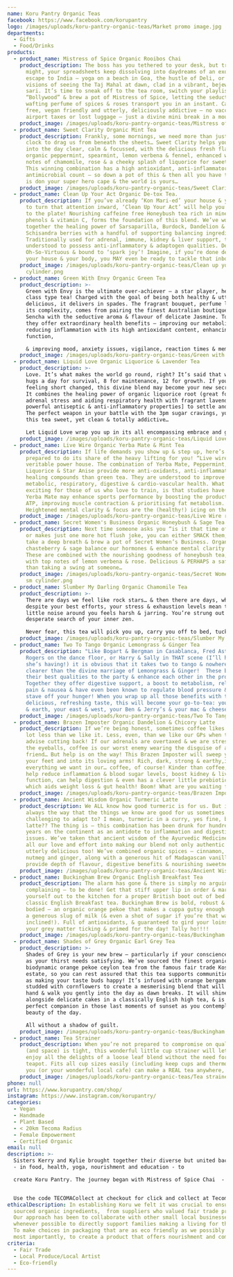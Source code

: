 ```yaml
---
name: Koru Pantry Organic Teas
facebook: https://www.facebook.com/korupantry
logo: /images/uploads/koru-pantry-organic-teas/Market promo image.jpg
departments:
  - Gifts
  - Food/Drinks
products:
  - product_name: Mistress of Spice Organic Rooibos Chai
    product_description: The boss has you tethered to your desk, but try as you
      might, your spreadsheets keep dissolving into daydreams of an exotic
      escape to India – yoga on a beach in Goa, the hustle of Deli, or romantic
      visions of seeing the Taj Mahal at dawn, clad in a vibrant, bejewelled
      sari. It’s time to sneak off to the tea room, switch your playlist to
      “Bollywood” & brew a pot of Mistress of Spice, letting the seductive
      wafting perfume of spices & roses transport you in an instant. Caffeine
      free, vegan friendly and utterly, deliciously addictive – no vaccines,
      airport taxes or lost luggage – just a divine mini break in a mouthful.
    product_image: /images/uploads/koru-pantry-organic-teas/Mistress of Spice sm cylinder.png
  - product_name: Sweet Clarity Organic Mint Tea
    product_description: Frankly, some mornings, we need more than just an alarm
      clock to drag us from beneath the sheets… Sweet Clarity helps you step
      into the day clear, calm & focussed, with the delicious fresh flavours of
      organic peppermint, spearmint, lemon verbena & fennel, enhanced with top
      notes of chamomile, rose & a cheeky splash of liquorice for sweetness.
      This winning combination has a high antioxidant, anti-inflammatory &
      antimicrobial count – so down a pot of this & then all you have to do then
      is don your super hero cape & the world is yours…
    product_image: /images/uploads/koru-pantry-organic-teas/Sweet Clarity retail pack.png
  - product_name: Clean Up Your Act Organic De-tox Tea.
    product_description: If you’ve already ‘Kon Mari-ed’ your house & you’re ready
      to turn that attention inward, ‘Clean Up Your Act’ will help you step up
      to the plate! Nourishing caffeine free Honeybush tea rich in minerals,
      phenols & vitamin C, forms the foundation of this blend. We’ve woven
      together the healing power of Sarsaparilla, Burdock, Dandelion &
      Schisandra berries with a handful of supporting balancing ingredients.
      Traditionally used for adrenal, immune, kidney & liver support, they are
      understood to possess anti-inflammatory & adaptogen qualities. Delicious,
      Oh-So-Virtuous & bound to ‘spark joy’! Imagine, if you’re done detoxing
      your house & your body, you MAY even be ready to tackle that inbox…
    product_image: /images/uploads/koru-pantry-organic-teas/Clean up your act small
      cylinder.png
  - product_name: Green With Envy Organic Green Tea
    product_description: >-
      Green with Envy is the ultimate over-achiever – a star player, head of the
      class type tea! Charged with the goal of being both healthy & utterly
      delicious, it delivers in spades. The fragrant bouquet, perfume like in
      its complexity, comes from pairing the finest Australian boutique Japanese
      Sencha with the seductive aroma & flavour of delicate Jasmine. Together,
      they offer extraordinary health benefits – improving our metabolic rate,
      reducing inflammation with its high antioxidant content, enhancing brain
      function,

      & improving mood, anxiety issues, vigilance, reaction times & memory.
    product_image: /images/uploads/koru-pantry-organic-teas/Green with Envy retail pack.png
  - product_name: Liquid Love Organic Liquorice & Lavender Tea
    product_description: >-
      Love. It’s what makes the world go round, right? It’s said that we need 4
      hugs a day for survival, 8 for maintenance, 12 for growth. If you’re
      feeling short changed, this divine blend may become your new secret lover…
      It combines the healing power of organic liquorice root (great for calming
      adrenal stress and aiding respiratory health with fragrant lavender [& its
      powerful antiseptic & anti-inflammatory properties] to settle and soothe.
      The perfect weapon in your battle with the 3pm sugar cravings, you’ll find
      this tea sweet, yet clean & totally addictive…

      Let Liquid Love wrap you up in its all encompassing embrace and get a little closer to your hug quota!
    product_image: /images/uploads/koru-pantry-organic-teas/Liquid Love sm cylinder.png
  - product_name: Live Wire Organic Yerba Mate & Mint Tea
    product_description: If life demands you show up & step up, here’s a tea
      prepared to do its share of the heavy lifting for you! “Live wire” is a
      veritable power house. The combination of Yerba Mate, Peppermint,
      Liquorice & Star Anise provide more anti-oxidants, anti-inflammatory  &
      healing compounds than green tea. They are understood to improve immune,
      metabolic, respiratory, digestive & cardio-vascular health. What’s really
      exciting for those of us who love to train, is that studies have shown
      Yerba Mate may enhance sports performance by boosting the production of
      ATP, improving muscle contraction & prioritising fat metabolism.
      Heightened mental clarity & focus are the (healthy!) icing on the cake!
    product_image: /images/uploads/koru-pantry-organic-teas/Live Wire retail pack.png
  - product_name: Secret Women's Business Organic Honeybush & Sage Tea
    product_description: Next time someone asks you “is it that time of the month”
      or makes just one more hot flush joke, you can either SMACK them, hard… or
      take a deep breath & brew a pot of Secret Women’s Business. Organic
      chasteberry & sage balance our hormones & enhance mental clarity & memory.
      These are combined with the nourishing goodness of honeybush tea, finished
      with top notes of lemon verbena & rose. Delicious & PERHAPS a safer option
      than taking a swing at someone…
    product_image: /images/uploads/koru-pantry-organic-teas/Secret Women_s Business
      sm cylinder.png
  - product_name: Slumber My Darling Organic Chamomile Tea
    product_description: >-
      There are days we feel like rock stars… & then there are days, where
      despite your best efforts, your stress & exhaustion levels mean that every
      little noise around you feels harsh & jarring. You’re strung out & in
      desperate search of your inner zen.

      Never fear, this tea will pick you up, carry you off to bed, tuck you in with a kiss & sing you to sleep with a lullaby… The sweet honey tones of organic chamomile are laced with soothing lavender & top notes of rose. They are a dream team of support for our adrenals & our immune system as well as aiding stomach & menstrual pain. In no time at all you’ll be on top of the world again & your rock star status will be firmly restored. Sweet dreams…
    product_image: /images/uploads/koru-pantry-organic-teas/Slumber My Darling retail pack.png
  - product_name: Two To Tango Organic Lemongrass & Ginger Tea
    product_description: "Like Bogart & Bergman in Casablanca, Fred Astaire & Ginger
      Rogers on the dance floor, or Harry & Sally in THAT scene (I’ll have what
      she’s having!) it is obvious that it takes two to tango & nowhere is this
      clearer than the divine marriage of Lemongrass & Ginger!  These bring
      their best qualities to the party & enhance each other in the process.
      Together they offer digestive support, a boost to metabolism, relief of
      pain & nausea & have even been known to regulate blood pressure & help
      stave off your hunger! When you wrap up all those benefits with the
      delicious, refreshing taste, this will become your go-to-tea: your heaven
      & earth, your east & west, your Ben & Jerry’s & your mac & cheese…"
    product_image: /images/uploads/koru-pantry-organic-teas/Two To Tango small cylinder.png
  - product_name: Brazen Imposter Organic Dandelion & Chicory Latte
    product_description: If we’re being honest, sometimes coffee likes us a whole
      lot less than we like it. Less, even, than we like our GPs when they
      advise cutting back! If our adrenals are overtaxed & we are stressed to
      the eyeballs, coffee is our worst enemy wearing the disguise of a best
      friend… But help is on the way! This Brazen Imposter will sweep you off
      your feet and into its loving arms! Rich, dark, strong & earthy,it’s
      everything we want in our… coffee, of course! Kinder than coffee, it’ll
      help reduce inflammation & blood sugar levels, boost kidney & liver
      function, can help digestion & even has a clever little prebiotic, inulin,
      which aids weight loss & gut health! Boom! What are you waiting for?
    product_image: /images/uploads/koru-pantry-organic-teas/Brazen Imposter retail pack.png
  - product_name: Ancient Wisdom Organic Turmeric Latte
    product_description: We ALL know how good turmeric is for us. But isn’t it
      always the way that the things we know are good for us sometimes seem
      challenging to adapt to? I mean, turmeric in a curry, yes fine, but… a
      latte?? The thing is – this combination has been drunk for hundreds of
      years on the continent as an antidote to inflammation and digestive
      issues. We’ve taken that ancient wisdom of the Ayurvedic Medicine & poured
      all our love and effort into making our blend not only authentic but
      utterly delicious too! We’ve combined organic spices – cinnamon, cardamom,
      nutmeg and ginger, along with a generous hit of Madagascan vanilla to
      provide depth of flavour, digestive benefits & nourishing sweetness.
    product_image: /images/uploads/koru-pantry-organic-teas/Ancient Wisdom small cylinder.png
  - product_name: Buckingham Brew Organic English Breakfast Tea
    product_description: The alarm has gone & there is simply no arguing – or
      complaining – to be done! Get that stiff upper lip in order & march
      yourself out to the kitchen for a proper British boot out of bed with this
      classic English Breakfast tea. Buckingham Brew is bold, robust & full
      bodied – an organic orange pekoe that makes a cuppa gutsy enough to handle
      a generous slug of milk (& even a shot of sugar if you’re that way
      inclined!). Full of antioxidants, & guaranteed to gird your loins & get
      your grey matter ticking & primed for the day! Tally ho!!!!
    product_image: /images/uploads/koru-pantry-organic-teas/Buckingham Brew retail pack.png
  - product_name: Shades of Grey Organic Earl Grey Tea
    product_description: >-
      Shades of Grey is your new brew – particularly if your conscience as well
      as your thirst needs satisfying. We’ve sourced the finest organic &
      biodynamic orange pekoe ceylon tea from the famous fair trade Koslanda
      estate, so you can rest assured that this tea supports communities as well
      as making your taste buds happy! It’s infused with orange bergamot &
      studded with cornflowers to create a mesmerising blend that will take your
      hand & walk you gently into the day as dawn breaks. It will shine served
      alongside delicate cakes in a classically English high tea, & is the
      perfect companion in those last moments of sunset as you contemplate the
      beauty of the day.

      All without a shadow of guilt.
    product_image: /images/uploads/koru-pantry-organic-teas/Buckingham Brew small cylinder.png
  - product_name: Tea Strainer
    product_description: When you’re not prepared to compromise on quality, but time
      (and space) is tight, this wonderful little cup strainer will let you
      enjoy all the delights of a loose leaf blend without the need for a
      teapot. Fits all cup sizes easily (including keep cups and thermoses) so
      you (or your wonderful local cafe) can make a REAL tea anywhere, anytime!
    product_image: /images/uploads/koru-pantry-organic-teas/Tea strainer.jpg
phone: null
url: https://www.korupantry.com/shop/
instagram: https://www.instagram.com/korupantry/
categories:
  - Vegan
  - Handmade
  - Plant Based
  - < 20km Tecoma Radius
  - Female Empowerment
  - Certified Organic
email: null
description: >-
  Sisters Kerry and Kylie brought together their diverse but united backgrounds
  - in food, health, yoga, nourishment and education - to 

  create Koru Pantry. The journey began with Mistress of Spice Chai  - a drink much loved by Kerry’s yoga students. With Kylie’s capacity to track down just about anything, they were soon sourcing quality organic ingredients from around the world to bring Kerry’s creations to life. They are passionate about encouraging people to once more value the process of nourishing themselves – of setting aside the time for self care and valuing the rituals that encourage connection in the process, cultivating a deep and sustaining happiness. They encourage you to buy a beautiful teapot, and make time to drink tea with the people you love, in a way that sets the stage for conversation and connection.


  Use the code TECOMACollect at checkout for click and collect at Tecoma Uniting Church.
ethicalDescription: In establishing Koru we felt it was crucial to ensure we
  sourced organic ingredients,  from suppliers who valued fair trade practices.
  Our approach has been to collaborate with other small local businesses
  whenever possible to directly support families making a living for themselves.
  To make choices in packaging that are as eco friendly as we possibly can. And
  most importantly, to create a product that offers nourishment and comfort.
criteria:
  - Fair Trade
  - Local Produce/Local Artist
  - Eco-friendly
---
```

